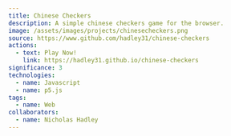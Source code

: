 ```yaml
---
title: Chinese Checkers
description: A simple chinese checkers game for the browser.
image: /assets/images/projects/chinesecheckers.png
source: https://www.github.com/hadley31/chinese-checkers
actions:
  - text: Play Now!
    link: https://hadley31.github.io/chinese-checkers
significance: 3
technologies:
  - name: Javascript
  - name: p5.js
tags:
  - name: Web
collaborators:
  - name: Nicholas Hadley
---
```

